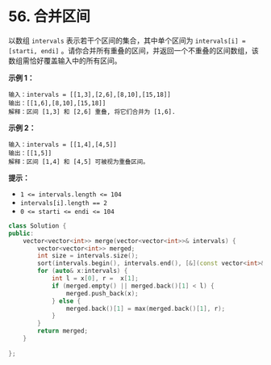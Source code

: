 # 56. 合并区间

以数组 `intervals` 表示若干个区间的集合，其中单个区间为 `intervals[i] = [starti, endi]` 。请你合并所有重叠的区间，并返回一个不重叠的区间数组，该数组需恰好覆盖输入中的所有区间。

&#x20;

**示例 1：**

```
输入：intervals = [[1,3],[2,6],[8,10],[15,18]]
输出：[[1,6],[8,10],[15,18]]
解释：区间 [1,3] 和 [2,6] 重叠, 将它们合并为 [1,6].
```

**示例 2：**

```
输入：intervals = [[1,4],[4,5]]
输出：[[1,5]]
解释：区间 [1,4] 和 [4,5] 可被视为重叠区间。
```

&#x20;

**提示：**

* `1 <= intervals.length <= 104`
* `intervals[i].length == 2`
* `0 <= starti <= endi <= 104`

```cpp
class Solution {
public:
    vector<vector<int>> merge(vector<vector<int>>& intervals) {
        vector<vector<int>> merged;
        int size = intervals.size();
        sort(intervals.begin(), intervals.end(), [&](const vector<int>&a, const vector<int>& b) {return a[0] < b[0];}); 
        for (auto& x:intervals) {
            int l = x[0], r =  x[1];
            if (merged.empty() || merged.back()[1] < l) {
                merged.push_back(x);
            } else {
                merged.back()[1] = max(merged.back()[1], r);
            }   
        }
        return merged;
    }
    
};
```
